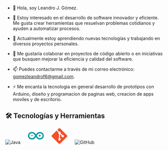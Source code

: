 - 👋 Hola, soy Leandro J. Gómez.
  
- 👀 Estoy interesado en el desarrollo de software innovador y eficiente. Me gusta crear herramientas que resuelvan problemas cotidianos y ayuden a automatizar procesos.
  
- 🌱 Actualmente estoy aprendiendo nuevas tecnologías y trabajando en diversos proyectos personales.
  
- 💞️ Me gustaría colaborar en proyectos de código abierto o en iniciativas que busquen mejorar la eficiencia y calidad del software.
  
- 📫 Puedes contactarme a través de mi correo electrónico: [gomezleandrof6@gmail.com](mailto:gomezleandrof6@gmail.com).
  
- ⚡ Me encanta la tecnologia en general desarrollo de prototipos con Arduino, diseño y programacion de paginas web, creacion de apps moviles y de escritorio.

## 🛠 Tecnologías y Herramientas

<p>
<img src="https://cdn.jsdelivr.net/gh/devicons/devicon/icons/java/java-original.svg" alt="Java" width="50" height="50"/>
  &nbsp;&nbsp;&nbsp;&nbsp;
<img src="https://github.com/devicons/devicon/blob/v2.16.0/icons/arduino/arduino-original.svg" alt="Arduino" width="50" height="50"/>
&nbsp;&nbsp;&nbsp;&nbsp;

<img src="https://github.com/devicons/devicon/blob/v2.16.0/icons/git/git-original.svg" alt="Git" width="50" height="50"/>
&nbsp;&nbsp;&nbsp;&nbsp;
<img src="https://cdn.jsdelivr.net/gh/devicons/devicon/icons/github/github-original.svg" alt="GitHub" width="50" height="50"/>
</p>

<!---
leandrogomezf6/leandrogomezf6 is a ✨ special ✨ repository because its `README.md` (this file) appears on your GitHub profile.
You can click the Preview link to take a look at your changes.
--->
